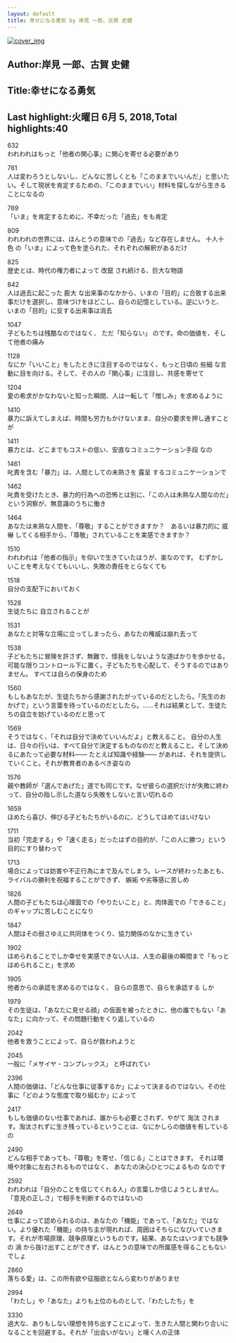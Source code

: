 ```yaml
---
layout: default
title: 幸せになる勇気 by 岸見 一郎、古賀 史健
---
```


[![cover_img](http://images-jp.amazon.com/images/P/B01AHLTSAY.09.MZZZZZZZ.jpg)](https://www.amazon.co.jp/dp/B01AHLTSAY)  
## Author:岸見 一郎、古賀 史健  
## Title:幸せになる勇気  
## Last highlight:火曜日 6月 5, 2018,Total highlights:40  
  
632  
われわれはもっと「他者の関心事」に関心を寄せる必要があり  
  
781  
人は変わろうとしないし、どんなに苦しくとも「このままでいいんだ」と思いたい。そして現状を肯定するための、「このままでいい」材料を探しながら生きることになるの  
  
789  
「いま」を肯定するために、不幸だった「過去」をも肯定  
  
809  
われわれの世界には、ほんとうの意味での「過去」など存在しません。 十人十色 の「いま」によって色を塗られた、それぞれの解釈があるだけ  
  
825  
歴史とは、時代の権力者によって 改竄 され続ける、巨大な物語  
  
842  
人は過去に起こった 膨大 な出来事のなかから、いまの「目的」に合致する出来事だけを選択し、意味づけをほどこし、自らの記憶としている。逆にいうと、 いまの「目的」に反する出来事は消去  
  
1047  
子どもたちは残酷なのではなく、 ただ「知らない」 のです。命の価値を、そして他者の痛み  
  
1128  
なにか「いいこと」をしたときに注目するのではなく、もっと日頃の 些細 な言動に目を向ける。そして、その人の「関心事」に注目し、共感を寄せて  
  
1204  
愛の希求がかなわないと知った瞬間、人は一転して「憎しみ」を求めるように  
  
1410  
暴力に訴えてしまえば、時間も労力もかけないまま、自分の要求を押し通すことが  
  
1411  
暴力とは、どこまでもコストの低い、安直なコミュニケーション手段 なの  
  
1461  
叱責を含む「暴力」は、人間としての未熟さを 露呈 するコミュニケーションで  
  
1462  
叱責を受けたとき、暴力的行為への恐怖とは別に、「この人は未熟な人間なのだ」という洞察が、無意識のうちに働き  
  
1464  
あなたは未熟な人間を、「尊敬」することができますか？　あるいは暴力的に 威嚇 してくる相手から、「尊敬」されていることを実感できますか？  
  
1510  
われわれは「他者の指示」を仰いで生きていたほうが、楽なのです。 むずかしいことを考えなくてもいいし、失敗の責任をとらなくても  
  
1518  
自分の支配下においておく  
  
1528  
生徒たちに 自立されることが  
  
1531  
あなたと対等な立場に立ってしまったら、あなたの権威は崩れ去って  
  
1538  
子どもたちに冒険を許さず、無難で、怪我をしないような道ばかりを歩かせる。可能な限りコントロール下に置く。子どもたちを心配して、そうするのではありません。 すべては自らの保身のため  
  
1560  
もしもあなたが、生徒たちから感謝されたがっているのだとしたら。「先生のおかげで」という言葉を待っているのだとしたら。……それは結果として、生徒たちの自立を妨げているのだと思って  
  
1569  
そうではなく、「それは自分で決めていいんだよ」と教えること。 自分の人生は、日々の行いは、すべて自分で決定するものなのだと教えること。そして決めるにあたって必要な材料—— たとえば知識や経験—— があれば、それを提供していくこと。それが教育者のあるべき姿なの  
  
1576  
親や教師が「選んであげた」道でも同じです。なぜ彼らの選択だけが失敗に終わって、自分の指し示した道なら失敗をしないと言い切れるの  
  
1659  
ほめたら喜び、伸びる子どもたちがいるのに、どうしてほめてはいけない  
  
1711  
当初「完走する」や「速く走る」だったはずの目的が、「この人に勝つ」という目的にすり替わって  
  
1713  
場合によっては妨害や不正行為にまで及んでしまう。レースが終わったあとも、ライバルの勝利を祝福することができず、 嫉妬 や劣等感に苦しめ  
  
1826  
人間の子どもたちは心理面での「やりたいこと」と、肉体面での「できること」のギャップに苦しむことになり  
  
1847  
人間はその弱さゆえに共同体をつくり、協力関係のなかに生きてい  
  
1902  
ほめられることでしか幸せを実感できない人は、人生の最後の瞬間まで「もっとほめられること」を求め  
  
1905  
他者からの承認を求めるのではなく、 自らの意思で、自らを承認する しか  
  
1979  
その生徒は、「あなたに見せる顔」の仮面を被ったときに、他の誰でもない「あなた」に向かって、その問題行動をくり返しているの  
  
2042  
他者を救うことによって、自らが救われようと  
  
2045  
一般に「メサイヤ・コンプレックス」 と呼ばれてい  
  
2396  
人間の価値は、「どんな仕事に従事するか」によって決まるのではない。その仕事に「どのような態度で取り組むか」によって  
  
2417  
もしも価値のない仕事であれば、誰からも必要とされず、やがて 淘汰 されます。淘汰されずに生き残っているということは、なにかしらの価値を有しているの  
  
2490  
どんな相手であっても、「尊敬」を寄せ、「信じる」ことはできます。 それは環境や対象に左右されるものではなく、 あなたの決心ひとつによるもの なのです  
  
2592  
われわれは「自分のことを信じてくれる人」の言葉しか信じようとしません。「意見の正しさ」で相手を判断するのではないの  
  
2649  
仕事によって認められるのは、あなたの「機能」であって、「あなた」ではない。より優れた「機能」の持ち主が現れれば、周囲はそちらになびいていきます。それが市場原理、競争原理というものです。結果、あなたはいつまでも競争の 渦 から抜け出すことができず、ほんとうの意味での所属感を得ることもないでしょ  
  
2860  
落ちる愛」は、この所有欲や征服欲となんら変わりがありませ  
  
2994  
「わたし」や「あなた」よりも上位のものとして、「わたしたち」を  
  
3330  
過大な、ありもしない理想を持ち出すことによって、生きた人間と関わり合いになることを回避する。それが「出会いがない」と嘆く人の正体  